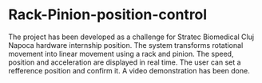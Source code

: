 # Rack-Pinion-position-control
The project has been developed as a challenge for Stratec Biomedical Cluj Napoca hardware internship position.
The system transforms rotational movement into linear movement using a rack and pinion. The speed, position and acceleration are displayed in real time. The user can set a refference position and confirm it. A video demonstration has been done.
